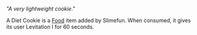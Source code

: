 *"A very lightweight cookie."*

A Diet Cookie is a [Food](Food.md) item added by Slimefun. When consumed, it gives its user Levitation I for 60 seconds.
